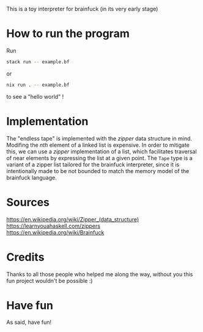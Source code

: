 This is a toy interpreter for brainfuck (in its very early stage)

# How to run the program
Run
```bash
stack run -- example.bf
```
or
```bash
nix run . -- example.bf
```
to see a "hello world" !

# Implementation
The "endless tape" is implemented with the _zipper_ data structure in mind.
Modifing the _nth_ element of a linked list is expensive. In order to mitigate
this, we can use a _zipper_ implementation of a list, which facilitates
traversal of near elements by expressing the list at a given point. The `Tape`
type is a variant of a zipper list tailored for the brainfuck interpreter, since
it is intentionally made to be not bounded to match the memory model of the
brainfuck language.

# Sources
https://en.wikipedia.org/wiki/Zipper_(data_structure)
https://learnyouahaskell.com/zippers
https://en.wikipedia.org/wiki/Brainfuck

# Credits
Thanks to all those people who helped me along the way, without you this fun
project wouldn't be possible :)

# Have fun
As said, have fun!
